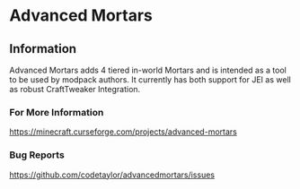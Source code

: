 # Advanced Mortars

## Information
Advanced Mortars adds 4 tiered in-world Mortars and is intended as a tool to be used by modpack authors. It currently has both support for JEI as well as robust CraftTweaker Integration.

### For More Information
https://minecraft.curseforge.com/projects/advanced-mortars

### Bug Reports
https://github.com/codetaylor/advancedmortars/issues